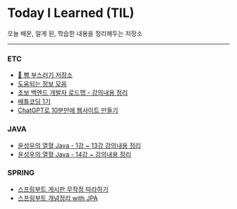 # Today I Learned (TIL)

오늘 배운, 알게 된, 학습한 내용을 정리해두는 저장소

----------------------------------------------------------------------------------------------------------------------
### ETC
* [🍞 빵 부스러기 저장소](https://github.com/izzy1202/TIL/blob/main/ETC/BreadCrumbs.md)
* [도움되는 정보 모음](https://github.com/izzy1202/TIL/blob/main/ETC/Useful.md)
* [초보 백엔드 개발자 로드맵 - 강의내용 정리](https://github.com/izzy1202/TIL/blob/main/ETC/RoadMap.md)
* [배틀코딩 1기](https://github.com/izzy1202/TIL/blob/main/ETC/BattleCoding.md)
* [ChatGPT로 10분만에 웹사이트 만들기](https://github.com/izzy1202/SpartaCoding/blob/main/README.md)

### JAVA
* [윤성우의 열혈 Java - 1강 ~ 13강 강의내용 정리](https://github.com/izzy1202/TIL/blob/main/Java/JavaYoon.md)
* [윤성우의 열혈 Java - 14강 ~ 강의내용 정리](https://github.com/izzy1202/TIL/blob/main/Java/JavaYoon2.md)

### SPRING
* [스프링부트 게시판 무작정 따라하기](https://github.com/izzy1202/TIL/blob/main/SpringBoot/BoardStudy.md)
* [스프링부트 개념정리 with JPA]()

